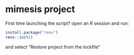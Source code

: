 # mimesis project



First time launching the script?
open an R session and run:

```R
install.package("renv")
renv::init()
```

and select "Restore project from the lockfile"
